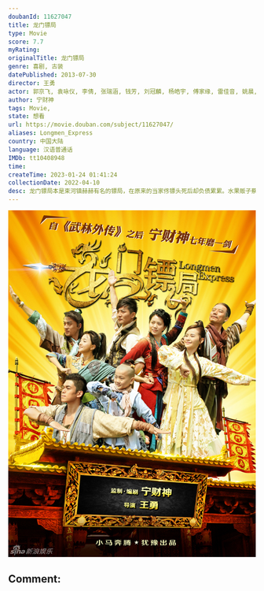 ```yaml
---
doubanId: 11627047
title: 龙门镖局
type: Movie
score: 7.7
myRating: 
originalTitle: 龙门镖局
genre: 喜剧, 古装
datePublished: 2013-07-30
director: 王勇
actor: 郭京飞, 袁咏仪, 李倩, 张瑞涵, 钱芳, 刘冠麟, 杨皓宇, 傅家缘, 雷佳音, 姚晨, 喻恩泰, 黄晓明, 陈晓, 陆毅, 佟大为, 马天宇, 焦俊艳, 尹正, 印小天, 胡彦斌, 元秋, 晨阳, 莫小奇, 肖央, 连凯, 霍思燕, 严屹宽, 袁弘, 保剑锋, 王一楠, 朱茵, 徐洁儿, 姚橹, 苏东, 李传缨, 文清, 熊乃瑾, 付辛博, 马苏, 张子枫, 黄龄, 张一白, 孔二狗, 高群书, 柯蓝, 阿朵, 甘露, 练练, 李佳航, 翟煦飞, 宁财神, 张馨予, 陈赫, 杜淳, 李晨, 王学兵, 王厂长, 周琳皓, 乔乔, 姜正阳, 沙溢, 汤晶媚, 崔冰, 马秋子
author: 宁财神
tags: Movie, 
state: 想看
url: https://movie.douban.com/subject/11627047/
aliases: Longmen_Express
country: 中国大陆
language: 汉语普通话
IMDb: tt10408948
time: 
createTime: 2023-01-24 01:41:24
collectionDate: 2022-04-10
desc: 龙门镖局本是束河镇赫赫有名的镖局，在原来的当家佟镖头死后却负债累累。水果贩子蔡八斗为了挣钱，到龙门镖局去讨债，却中了圈套，和平安票号的少主陆三金一同被关了起来。两人与镖局里佟镖头的遗孀盛秋月（袁咏仪...
---
```


![image](assets/p2060443140.jpg)

Comment: 
---

